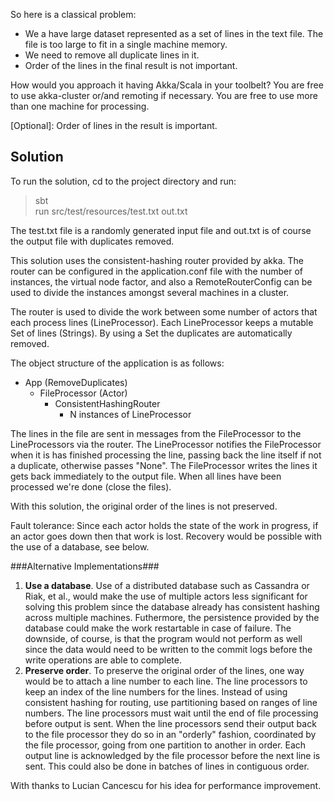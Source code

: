So here is a classical problem:

  * We a have large dataset represented as a set of lines in the text file.
    The file is too large to fit in a single machine memory.
  * We need to remove all duplicate lines in it.
  * Order of the lines in the final result is not important.

How would you approach it having Akka/Scala in your toolbelt?
You are free to use akka-cluster or/and remoting if necessary.
You are free to use more than one machine for processing.

[Optional]: Order of lines in the result is important.


Solution
--------

To run the solution, cd to the project directory and run:
> sbt  
> run src/test/resources/test.txt out.txt

The test.txt file is a randomly generated input file and out.txt is
of course the output file with duplicates removed.

This solution uses the consistent-hashing router provided by akka.
The router can be configured in the application.conf file with the number
of instances, the virtual node factor, and also a RemoteRouterConfig can be
used to divide the instances amongst several machines in a cluster.

The router is used to divide the work between some number of actors that each
process lines (LineProcessor). Each LineProcessor keeps a mutable Set of lines (Strings).
By using a Set the duplicates are automatically removed.

The object structure of the application is as follows:

* App (RemoveDuplicates)
    * FileProcessor (Actor)
        * ConsistentHashingRouter
            * N instances of LineProcessor


The lines in the file are sent in messages from the FileProcessor to the LineProcessors
via the router. The LineProcessor notifies the FileProcessor when it is has finished
processing the line, passing back the line itself if not a duplicate, otherwise passes "None".
The FileProcessor writes the lines it gets back immediately to the output file.
When all lines have been processed we're done (close the files).

With this solution, the original order of the lines is not preserved.

Fault tolerance: Since each actor holds the state of the work in progress, if an
actor goes down then that work is lost. Recovery would be possible with the use
of a database, see below.

###Alternative Implementations###
1. **Use a database**. Use of a distributed database such as Cassandra or Riak, et al.,
would make the use of multiple actors less significant for solving this problem since
the database already has consistent hashing across multiple machines. Futhermore,
the persistence provided by the database could make the work restartable in case of
failure. The downside, of course, is that the program would not perform as well since
the data would need to be written to the commit logs before the write operations are
able to complete.
2. **Preserve order**. To preserve the original order of the lines, one way would be to
attach a line number to each line. The line processors to keep an index of the line numbers
for the lines. Instead of using consistent hashing for routing, use
partitioning based on ranges of line numbers. The line processors must wait until the end of
file processing before output is sent. When the line processors send their
output back to the file processor they do so in an "orderly" fashion, coordinated by the
file processor, going from one partition to another in order. Each output line is acknowledged
by the file processor before the next line is sent. This could also be done in batches of
lines in contiguous order. 

With thanks to Lucian Cancescu for his idea for performance improvement.
